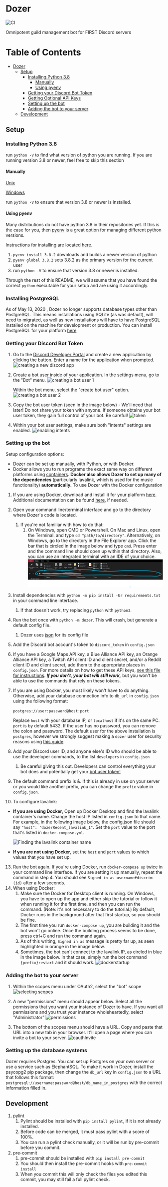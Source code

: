 # Dozer
![CI](https://github.com/FRCDiscord/Dozer/workflows/CI/badge.svg)

Omnipotent guild management bot for FIRST Discord servers

Table of Contents
=================

   * [Dozer](#dozer)
      * [Setup](#setup)
         * [Installing Python 3.8](#installing-python-38)
            * [Manually](#manually)
            * [Using pyenv](#using-pyenv)
         * [Getting your Discord Bot Token](#getting-your-discord-bot-token)
         * [Getting Optional API Keys](tokenInstructions.md)
         * [Setting up the bot](#setting-up-the-bot)
         * [Adding the bot to your server](#adding-the-bot-to-your-server)
      * [Development](#development)

## Setup

### Installing Python 3.8

run `python -V` to find what version of python you are running. If you are running version 3.8 or newer, feel free to skip this section

#### Manually

[Unix](https://docs.python.org/3/using/unix.html?highlight=install)

[Windows](https://docs.python.org/3/using/windows.html)

run `python -V` to ensure that version 3.8 or newer is installed. 

#### Using pyenv

Many distributions do not have python 3.8 in their repositories yet. If this is the case for you, then [pyenv](https://github.com/pyenv/pyenv) is a great option for managing different python versions.

Instructions for installing are located [here](https://github.com/pyenv/pyenv-installer).

1. `pyenv install 3.8.2` downloads and builds a newer version of python
2. `pyenv global 3.8.2` sets 3.8.2 as the primary version for the current user
3. run `python -V` to ensure that version 3.8 or newer is installed. 

Through the rest of this README, we will assume that you have found the correct `python` executable for your setup and are using it accordingly.

### Installing PostgreSQL

As of May 13, 2020 , Dozer no longer supports database types other than PostgreSQL. This means installations using SQLite
(as was default), will need to migrated, as well as new installations will have to have PostgreSQL installed on the 
machine for development or production. You can install PostgreSQL for your platform [here](https://www.postgresql.org/download/)

### Getting your Discord Bot Token

1. Go to the [Discord Developer Portal](https://discordapp.com/developers/applications/me) and create a new application by clicking the button. Enter a name for the application when prompted.
    ![creating a new discord app](static/newapp.png)

2. Create a bot user inside of your application. 
   In the settings menu, go to the "Bot" menu.
   ![creating a bot user 1](static/createbot1.png)
   
   Within the bot menu, select the "create bot user" option.
   ![creating a bot user 2](static/createbot2.png)

3. Copy the bot user token (seen in the image below) - We'll need that later!
   Do not share your token with anyone. If someone obtains your bot user token, they gain full control of your bot. Be careful!
   ![token](static/tokens.png)

4. Within your bot user settings, make sure both "intents" settings are enabled.
   ![enabling intents](static/intents.png)


### Setting up the bot

Setup configuration options:
- Dozer can be set up manually, with Python, or with Docker. 
- Docker allows you to run programs the exact same way on different platforms using [containers](https://www.docker.com/resources/what-container). **Docker also allows Dozer to set up many of the dependencies** (particularly lavalink, which is used for the music functionality) **automatically.** To use Dozer with the Docker configuration

1. If you are using Docker, download and install it for your platform [here](https://www.docker.com/products/docker-desktop). Additional documentation can be found [here](https://docs.docker.com/desktop/), if needed.

2. Open your command line/terminal interface and go to the directory where Dozer's code is located.
   1. If you're not familiar with how to do that:
      1. On Windows, open CMD or Powershell. On Mac and Linux, open the Terminal. and type `cd "path/to/directory"`.
         Alternatively, on Windows, go to the directory in the File Explorer app. Click the bar that is circled in the image below and type `cmd`. Press enter and the command line should open up within that directory. Also, you can use an integrated terminal with an IDE of your choice.
         ![open the cmd within a directory](static/fileExplorerBar.png)

3. Install dependencies with `python -m pip install -Ur requirements.txt` in your command line interface.
   1. If that doesn't work, try replacing `python` with `python3`.

4. Run the bot once with `python -m dozer`. This will crash, but generate a default config file.
   1. Dozer uses [json](http://www.json.org/) for its config file

5. Add the Discord bot account's token to `discord_token` in `config.json`

6. If you have a Google Maps API key, a Blue Alliance API key, an Orange Alliance API key, a Twitch API client ID and client secret, and/or a Reddit client ID and client secret, add them to the appropriate places in `config.json`. For more details on how to get these API keys, [see this file for instructions](tokenInstructions.md). ***If you don't, your bot will still work,*** but you won't be able to use the commands that rely on these tokens.

7. If you are using Docker, you most likely won't have to do anything. Otherwise, add your database connection info to `db_url` in `config.json` using the following format:
    
   ```postgres://user:password@host:port```
    
   Replace `host` with your database IP, or `localhost` if it's on the same PC. `port` is by default 5432. If the user has no password, you can remove the colon and password. The default user for the above installation is `postgres`, however we strongly suggest making a `dozer` user for security reasons using [this guide](https://www.postgresql.org/docs/current/app-createuser.html).

8. Add your Discord user ID, and anyone else's ID who should be able to use the developer commands, to the list `developers` in `config.json`
   1. Be careful giving this out. Developers can control everything your bot does and potentially get your [bot user token!](#getting-your-discord-bot-token)

9. The default command prefix is &. If this is already in use on your server or you would like another prefix, you can change the `prefix` value in `config.json`.

10. To configure lavalink:
* **If you are using Docker,** Open up Docker Desktop and find the lavalink container's name. Change the host IP listed in `config.json` to that name. For example, in the following image below, the config.json file should say `"host": "dozerRecent_lavalink_1"`. Set the `port` value to the port that's listed in `docker-compose.yml`.
   
   ![Finding the lavalink container name](static/containerNames.png)

* **If you are not using Docker**, set the `host` and `port` values to which values that you have set up.

13. Run the bot again. If you're using Docker, run `docker-compose up` twice in your command line interface. If you are setting it up manually, repeat the command in step 4. You should see `Signed in as username#discrim (id)` after a few seconds.
14. When using Docker:
    1. Make sure the Docker for Desktop client is running. On Windows, you have to open up the app and either skip the tutorial or follow it when running it for the first time, and then you can run the command. (Note: it's not necessary to do the tutorial.) By default, Docker runs in the background after that first startup, so you should be fine.
    2. The first time you run `docker-compose up`, you are building it and the bot won't go online. Once the building process seems to be done, press ctrl+C and run the command again.
    3. As of this writing, `Signed in as` message is pretty far up, as seen highlighted in orange in the image below.
    4. Sometimes, the bot can't connect to the lavalink IP, as circled in blue in the image below. In that case, simply run the bot command `{prefix}restart` and it should work.
![dockerstartup](static/dockerstartup.png)

### Adding the bot to your server

1. Within the scopes menu under OAuth2, select the "bot" scope
   ![selecting scopes](static/invite1_scopes.png)

2. A new "permissions" menu should appear below. Select all the permissions that you want your instance of Dozer to have. If you want all permissions and you trust your instance wholeheartedly, select "Administrator"
   ![permissions](static/invite2_permissions.png)

3. The bottom of the scopes menu should have a URL. Copy and paste that URL into a new tab in your browser. It'll open a page where you can invite a bot to your server.
   ![oauthInvite](static/invite3_oauthurl.png)

### Setting up the database systems
Dozer requires Postgres. You can set up Postgres on your own server or use a service such as ElephantSQL. To make it work in Dozer, 
install the psycopg2 pip package, then change the `db_url` key in `config.json` to a URL that follows this format: 
`postgresql://username:password@host/db_name_in_postgres` with the correct information filled in.

## Development

1. pylint
   1. Pylint should be installed with ```pip install pylint```, if it is not already installed. 
   2. Before code can be merged, it must pass pylint with a score of 100%. 
   3. You can run a pylint check manually, or it will be run by pre-commit before you commit.
2. pre-commit
   1. pre-commit should be installed with ```pip install pre-commit```
   2. You should then install the pre-commit hooks with ```pre-commit install```
   3. When you commit this will only check the files you edited this commit, you may still fail a full pylint check. 
